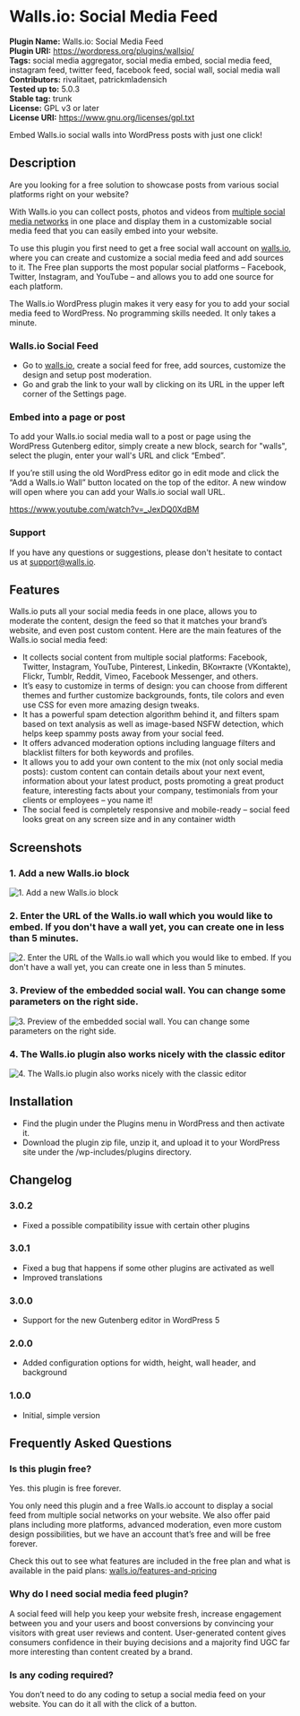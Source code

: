 # Walls.io: Social Media Feed #

**Plugin Name:** Walls.io: Social Media Feed  
**Plugin URI:** https://wordpress.org/plugins/wallsio/  
**Tags:** social media aggregator, social media embed, social media feed, instagram feed, twitter feed, facebook feed, social wall, social media wall  
**Contributors:** rivalitaet, patrickmladensich  
**Tested up to:** 5.0.3  
**Stable tag:** trunk  
**License:** GPL v3 or later  
**License URI:** https://www.gnu.org/licenses/gpl.txt  


Embed Walls.io social walls into WordPress posts with just one click!


## Description ##

Are you looking for a free solution to showcase posts from various social platforms right on your website?

With Walls.io you can collect posts, photos and videos from [multiple social media networks](https://help.walls.io/supported-social-media-platforms-and-sources/supported-social-media-platforms-sources) in one place and display them in a customizable social media feed that you can easily embed into your website.

To use this plugin you first need to get a free social wall account on [walls.io](https://walls.io), where you can create and customize a social media feed and add sources to it. The Free plan supports the most popular social platforms – Facebook, Twitter, Instagram, and YouTube – and allows you to add one source for each platform.

The Walls.io WordPress plugin makes it very easy for you to add your social media feed to WordPress. No programming skills needed. It only takes a minute.

### Walls.io Social Feed ###

* Go to [walls.io](https://walls.io), create a social feed for free, add sources, customize the design and setup post moderation.
* Go and grab the link to your wall by clicking on its URL in the upper left corner of the Settings page.

### Embed into a page or post ###
To add your Walls.io social media wall to a post or page using the WordPress Gutenberg editor, simply create a new block, search for "walls", select the plugin, enter your wall's URL and click “Embed”.

If you’re still using the old WordPress editor go in edit mode and click the “Add a Walls.io Wall” button located on the top of the editor. A new window will open where you can add your Walls.io social wall URL.


https://www.youtube.com/watch?v=_JexDQ0XdBM


### Support ###
If you have any questions or suggestions, please don't hesitate to contact us at <support@walls.io>.


## Features ##

Walls.io puts all your social media feeds in one place, allows you to moderate the content, design the feed so that it matches your brand’s website, and even post custom content. Here are the main features of the Walls.io social media feed:

* It collects social content from multiple social platforms: Facebook, Twitter, Instagram, YouTube, Pinterest, Linkedin, ВКонтакте (VKontakte), Flickr, Tumblr, Reddit, Vimeo, Facebook Messenger, and others.
* It’s easy to customize in terms of design: you can choose from different themes and further customize backgrounds, fonts, tile colors and even use CSS for even more amazing design tweaks.
* It has a powerful spam detection algorithm behind it, and filters spam based on text analysis as well as image-based NSFW detection, which helps keep spammy posts away from your social feed.
* It offers advanced moderation options including language filters and blacklist filters for both keywords and profiles.
* It allows you to add your own content to the mix (not only social media posts): custom content can contain details about your next event, information about your latest product, posts promoting a great product feature, interesting facts about your company, testimonials from your clients or employees – you name it!
* The social feed is completely responsive and mobile-ready – social feed looks great on any screen size and in any container width

## Screenshots ##

### 1. Add a new Walls.io block ###
![1. Add a new Walls.io block](http://ps.w.org/wallsio/assets/screenshot-1.png)

### 2. Enter the URL of the Walls.io wall which you would like to embed. If you don't have a wall yet, you can create one in less than 5 minutes. ###
![2. Enter the URL of the Walls.io wall which you would like to embed. If you don't have a wall yet, you can create one in less than 5 minutes.](http://ps.w.org/wallsio/assets/screenshot-2.png)

### 3. Preview of the embedded social wall. You can change some parameters on the right side. ###
![3. Preview of the embedded social wall. You can change some parameters on the right side.](http://ps.w.org/wallsio/assets/screenshot-3.png)

### 4. The Walls.io plugin also works nicely with the classic editor ###
![4. The Walls.io plugin also works nicely with the classic editor](http://ps.w.org/wallsio/assets/screenshot-4.png)


## Installation ##

* Find the plugin under the Plugins menu in WordPress and then activate it.
* Download the plugin zip file, unzip it, and upload it to your WordPress site under the /wp-includes/plugins directory.


## Changelog ##

### 3.0.2 ###
* Fixed a possible compatibility issue with certain other plugins

### 3.0.1 ###
* Fixed a bug that happens if some other plugins are activated as well
* Improved translations

### 3.0.0 ###
* Support for the new Gutenberg editor in WordPress 5

### 2.0.0 ###
* Added configuration options for width, height, wall header, and background

### 1.0.0 ###
* Initial, simple version


## Frequently Asked Questions ##

### Is this plugin free? ###

Yes. this plugin is free forever.

You only need this plugin and a free Walls.io account to display a social feed from multiple social networks on your website. We also offer paid plans including more platforms, advanced moderation, even more custom design possibilities, but we have an account that’s free and will be free forever.

Check this out to see what features are included in the free plan and what is available in the paid plans: [walls.io/features-and-pricing](https://walls.io/features-and-pricing)

### Why do I need social media feed plugin? ###

A social feed will help you keep your website fresh, increase engagement between you and your users and boost conversions by convincing your visitors with great user reviews and content. User-generated content gives consumers confidence in their buying decisions and a majority find UGC far more interesting than content created by a brand.

### Is any coding required? ###

You don’t need to do any coding to setup a social media feed on your website. You can do it all with the click of a button.

